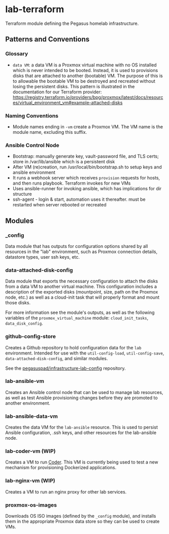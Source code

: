 # lab-terraform

Terraform module defining the Pegasus homelab infrastructure.

## Patterns and Conventions

### Glossary

- `data VM`: a data VM is a Proxmox virtual machine with no OS installed which is never intended to be booted. Instead, it is used to provisions disks that are attached to another (bootable) VM. The purpose of this is to allowable the bootable VM to be destroyed and recreated without losing the persistent disks. This pattern is illustrated in the documentation for our Terraform provider: https://registry.terraform.io/providers/bpg/proxmox/latest/docs/resources/virtual_environment_vm#example-attached-disks

### Naming Conventions

- Module names ending in `-vm` create a Proxmox VM. The VM name is the module name, excluding this suffix.

### Ansible Control Node

- Bootstrap: manually generate key, vault-password file, and TLS certs; store in /var/lib/ansible which is a persistent disk
- After VM (re)creation, run /usr/local/bin/bootstrap.sh to setup keys and ansible environment
- It runs a webhook server which receives `provision` requests for hosts, and then runs playbook. Terraform invokes for new VMs
- Uses ansible-runner for invoking ansible, which has implications for dir structure
- ssh-agent - login & start, automation uses it thereafter. must be restarted when server rebooted or recreated

## Modules

### _config

Data module that has outputs for configuration options shared by all resources in the "lab"
environment, such as Proxmox connection details, datastore types, user ssh keys, etc.

### data-attached-disk-config

Data module that exports the necessary configuration to attach the disks from a data VM to another virtual machine. This configuration includes a description of the exported disks (mountpoint, size, path on the Proxmox node, etc.) as well as a cloud-init task that will properly format and mount those disks.

For more information see the module's outputs, as well as the following variables of the `proxmox_virtual_machine` module: `cloud_init_tasks`, `data_disk_config`.

### github-config-store

Creates a Github repository to hold configuration data for the `lab` environment. Intended for use with the `util-config-load`, `util-config-save`, `data-attached-disk-config`, and similar modules.

See the [pegasuspad/infrastructure-lab-config](https://github.com/pegasuspad/infrastructure-lab-config) repository.

### lab-ansible-vm

Creates an Ansible control node that can be used to manage lab resources, as well as test
Ansible provisioning changes before they are promoted to another environment.

### lab-ansible-data-vm

Creates the data VM for the `lab-ansible` resource. This is used to persist Ansible configuration, .ssh keys, and other resources for the lab-ansible node.

### lab-coder-vm (WIP)

Creates a VM to run [Coder](https://coder.com/). This VM is currently being used to test a new mechanism for provisioning Dockerized applications.

### lab-nginx-vm (WIP)

Creates a VM to run an nginx proxy for other lab services.

### proxmox-os-images

Downloads OS ISO images (defined by the `_config` module), and installs them in the appropriate Proxmox data store so they can be used to create VMs.
